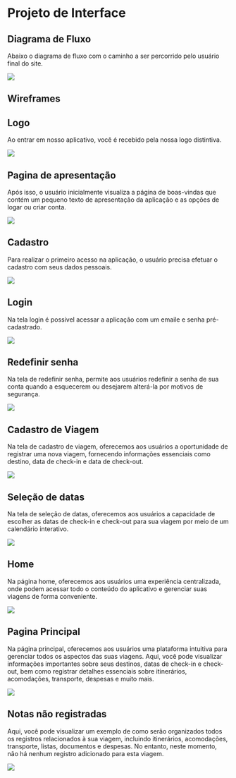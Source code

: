 
# Projeto de Interface

## Diagrama de Fluxo

Abaixo o diagrama de fluxo com o caminho a ser percorrido pelo usuário final do site.

<img src="./img/fluxograma (2).png">


## Wireframes

## Logo

Ao entrar em nosso aplicativo, você é recebido pela nossa logo distintiva.

<img src="../docs/img/wireframe/Logo-wireframe.png">

## Pagina de apresentação 

Após isso, o usuário inicialmente visualiza a página de boas-vindas que contém um pequeno texto de apresentação da aplicação e as opções de logar ou criar conta.

<img src="../docs/img/wireframe/Pagina-inicial-wireframe.png.png">

## Cadastro 

Para realizar o primeiro acesso na aplicação, o usuário precisa efetuar o cadastro com seus dados pessoais.

<img src="../docs/img/wireframe/Cadastro-wireframe.png">

## Login 

Na tela login é possivel acessar a aplicação com um emaile e senha pré-cadastrado.

<img src="../docs/img/wireframe/Logo-wireframe.png">

## Redefinir senha

Na tela de redefinir senha, permite aos usuários redefinir a senha de sua conta quando a esquecerem ou desejarem alterá-la por motivos de segurança.

<img src="../docs/img/wireframE/Recuperar senh-wireframe.png">

## Cadastro de Viagem 

Na tela de cadastro de viagem, oferecemos aos usuários a oportunidade de registrar uma nova viagem, fornecendo informações essenciais como destino, data de check-in e data de check-out.

<img src="../docs/img/wireframe/Pré-cadastro de viagem-wireframe.png">

## Seleção de datas

Na tela de seleção de datas, oferecemos aos usuários a capacidade de escolher as datas de check-in e check-out para sua viagem por meio de um calendário interativo. 

<img src="../docs/img/wireframe/Calendario-wireframe.png">

## Home 

Na página home, oferecemos aos usuários uma experiência centralizada, onde podem acessar todo o conteúdo do aplicativo e gerenciar suas viagens de forma conveniente.

<img src="../docs/img/wireframe/Gerenciamento de cadastro da viagem-wireframe.png">

## Pagina Principal 

Na página principal, oferecemos aos usuários uma plataforma intuitiva para gerenciar todos os aspectos das suas viagens. Aqui, você pode visualizar informações importantes sobre seus destinos, datas de check-in e check-out, bem como registrar detalhes essenciais sobre itinerários, acomodações, transporte, despesas e muito mais.

<img src="../docs/img/wireframe/Home-wireframe.png">

## Notas não registradas 

Aqui, você pode visualizar um exemplo de como serão organizados todos os registros relacionados à sua viagem, incluindo itinerários, acomodações, transporte, listas, documentos e despesas. No entanto, neste momento, não há nenhum registro adicionado para esta viagem.

<img src="../docs/img/wireframe/Notas-wireframe.png">


 

